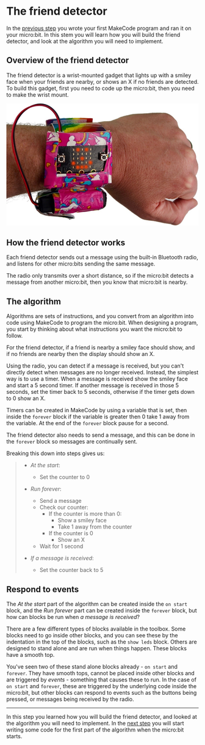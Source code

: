 # The friend detector

In the [previous step](./ProgrammingTheMicrobit.md) you wrote your first MakeCode program and ran it on your micro:bit. In this stem you will learn how you will build the friend detector, and look at the algorithm you will need to implement.

## Overview of the friend detector

The friend detector is a wrist-mounted gadget that lights up with a smiley face when your friends are nearby, or shows an X if no friends are detected. To build this gadget, first you need to code up the micro:bit, then you need to make the wrist mount.

![The final, finished Friend Detector with a micro:bit in a duct tape strap on a wrist with lights showing a smiling face](../Images/WorkingOnWrist.jpg)

## How the friend detector works

Each friend detector sends out a message using the built-in Bluetooth radio, and listens for other micro:bits sending the same message.

The radio only transmits over a short distance, so if the micro:bit detects a message from another micro:bit, then you know that micro:bit is nearby.

## The algorithm

Algorithms are sets of instructions, and you convert from an algorithm into code using MakeCode to program the micro:bit. When designing a program, you start by thinking about what instructions you want the micro:bit to follow.

For the friend detector, if a friend is nearby a smiley face should show, and if no friends are nearby then the display should show an X.

Using the radio, you can detect if a message is received, but you can't directly detect when messages are no longer received. Instead, the simplest way is to use a timer. When a message is received show the smiley face and start a 5 second timer. If another message is received in those 5 seconds, set the timer back to 5 seconds, otherwise if the timer gets down to 0 show an X.

Timers can be created in MakeCode by using a variable that is set, then inside the `forever` block if the variable is greater then 0 take 1 away from the variable. At the end of the `forever` block pause for a second.

The friend detector also needs to send a message, and this can be done in the `forever` block so messages are continually sent.

Breaking this down into steps gives us:

> * *At the start*:
>   * Set the counter to 0
>
> * *Run forever*:
>   * Send a message
>   * Check our counter:
>     * If the counter is more than 0:
>       * Show a smiley face
>       * Take 1 away from the counter
>     * If the counter is 0
>       * Show an X
>   * Wait for 1 second
>
> * *If a message is received*:
>   * Set the counter back to 5

## Respond to events

The *At the start* part of the algorithm can be created inside the `on start` block, and the *Run forever* part can be created inside the `forever` block, but how can blocks be run when *a message is received*?

There are a few different types of blocks available in the toolbox. Some blocks need to go inside other blocks, and you can see these by the indentation in the top of the blocks, such as the `show leds` block. Others are designed to stand alone and are run when things happen. These blocks have a smooth top.

You've seen two of these stand alone blocks already - `on start` and `forever`. They have smooth tops, cannot be placed inside other blocks and are triggered by *events* - something that causes these to run. In the case of `on start` and `forever`, these are triggered by the underlying code inside the micro:bit, but other blocks can respond to events such as the buttons being pressed, or messages being received by the radio.

<hr/>

In this step you learned how you will build the friend detector, and looked at the algorithm you will need to implement. In the [next step](./OnStartCode.md) you will start writing some code for the first part of the algorithm when the micro:bit starts.
